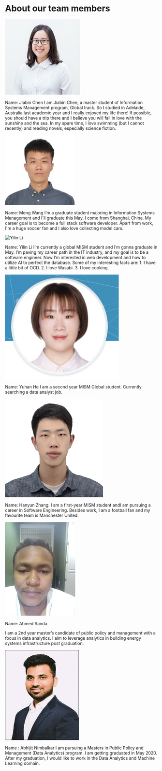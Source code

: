 # About our team members

![Jiabin Chen](image/1.jpeg)


Name: Jiabin Chen
I am Jiabin Chen, a master student of Information Systems Management program, Global track. So I studied in Adelaide, Australia last academic year and I really enjoyed my life there! If possible, you should have a trip there and I believe you will fall in love with the sunshine and the sea. In my spare time, I love swimming (but I cannot recently) and reading novels, especially science fiction.





![Meng Wang](image/2.jpeg)


Name: Meng Wang
I’m a graduate student majoring in Information Systems Management and I'll graduate this May. I come from Shanghai, China. My career goal is to become a full stack software developer. Apart from work, I'm a huge soccer fan and I also love collecting model cars.





![Yilin Li](image/3.jpeg)


Name: Yilin Li
I’m currently a global MISM student and I’m gonna graduate in May. I’m paving my career path in the IT industry, and my goal is to be a software engineer. Now I’m interested in web development and how to utilize AI to perfect the database. Some of my interesting facts are: 1. I have a little bit of OCD. 2. I love Wasabi. 3. I love cooking.



![Yuahn He](image/7.png)


Name: Yuhan He
I am a second year MISM Global student. Currently searching a data analyst job.



![Hanyun Zhang](image/4.png)


Name: Hanyun Zhang. I am a first-year MISM student andI am pursuing a career in Software Engineering. Besides work, I am a football fan and my favourite team is Manchester United.



![Ahmed Sanda](image/5.png)


Name: Ahmed Sanda

I am a 2nd year master’s candidate of public policy and management with a focus in data analytics. I aim to leverage analytics in building energy systems infrastructure post graduation.

![Abhijit Nimbalkar](image/6.png)


Name : Abhijit Nimbalkar
I am pursuing a Masters in Public Policy and Management (Data Analytics) program. I am getting graduated in May 2020. After my graduation, I would like to work in the Data Analytics and Machine Learning domain.

